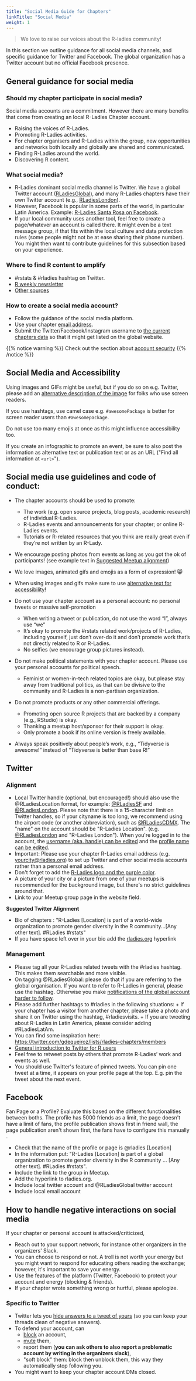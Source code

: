 ```yaml
---
title: "Social Media Guide for Chapters"
linkTitle: "Social Media"
weight: 1
---
```


> We love to raise our voices about the R-ladies community!

In this section we outline guidance for all social media channels, and specific guidance for Twitter and Facebook.
The global organization has a Twitter account but no official Facebook presence.

## General guidance for social media

### Should my chapter participate in social media?

Social media accounts are a commitment. However there are many benefits that come from creating an local R-Ladies Chapter account.

- Raising the voices of R-Ladies.
- Promoting R-Ladies activities.
- For chapter organisers and R-Ladies within the group, new opportunities and networks both locally and globally are shared and communicated.
- Finding R-Ladies around the world.
- Discovering R content.

### What social media?

- R-Ladies dominant social media channel is Twitter. We have a global Twitter account ([RLadiesGlobal](https://twitter.com/RLadiesGlobal)), and many R-Ladies chapters have their own Twitter account (e.g., [RLadiesLondon](https://twitter.com/RLadiesLondon)).
- However, Facebook is popular in some parts of the world, in particular Latin America. Example: [R-Ladies Santa Rosa on Facebook](https://www.facebook.com/pg/RLadiesSR).
- If your local community uses another tool, feel free to create a page/whatever an account is called there. It might even be a text message group, if that fits within the local culture and data protection rules (some people might not be at ease sharing their phone number).
  You might then want to contribute guidelines for this subsection based on your experience.

### Where to find R content to amplify

- \#rstats & \#rladies hashtag on Twitter.
- [R weekly newsletter](https://rweekly.org/)
- [Other sources](https://masalmon.eu/2019/01/25/uptodate/)

### How to create a social media account?

- Follow the guidance of the social media platform.
- Use your chapter [email address](/organization/tech/accounts/#e-mail).
- Submit the Twitter/Facebook/Instagram username to [the current chapters data](https://github.com/rladies/rladies.github.io/tree/main/data/chapters) so that it might get listed on the global website.

{{% notice warning %}}
Check out the section about [account security](/organization/tech/security/)
{{% /notice %}}

## Social Media and Accessibility

Using images and GIFs might be useful, but if you do so on e.g. Twitter, please add an [alternative description of the image](https://help.twitter.com/en/using-twitter/picture-descriptions) for folks who use screen readers.

If you use hashtags, use camel case e.g. `#awesomePackage` is better for screen reader users than `#awesomepackage`.

Do not use too many emojis at once as this might influence accessibility too.

If you create an infographic to promote an event, be sure to also post the information as alternative text or publication text or as an URL ("Find all information at `<url>`").

## Social media use guidelines and code of conduct:

- The chapter accounts should be used to promote:

  - The work (e.g. open source projects, blog posts, academic research) of individual R-Ladies.
  - R-Ladies events and announcements for your chapter; or online R-Ladies events.
  - Tutorials or R-related resources that you think are really great even if they’re not written by an R-Lady.

- We encourage posting photos from events as long as you got the ok of participants! (see example text in [Suggested Meetup alignment](/organization/tech/accounts/#meetup))
- We love images, animated gifs and emojis as a form of expression! :smile_cat:
- When using images and gifs make sure to use [alternative text for accessibility](https://help.twitter.com/en/using-twitter/picture-descriptions)!

- Do not use your chapter account as a personal account: no personal tweets or massive self-promotion
  - When writing a tweet or publication, do not use the word “I”, always use “we”
  - It’s okay to promote the #rstats related work/projects of R-Ladies, including yourself, just don’t over-do it and don’t promote work that’s not directly related to R or R-Ladies.
  - No selfies (we encourage group pictures instead).
- Do not make political statements with your chapter account. Please use your personal accounts for political speech.
  - Feminist or women-in-tech related topics are okay, but please stay away from traditional politics, as that can be divisive to the community and R-Ladies is a non-partisan organization.
- Do not promote products or any other commercial offerings.
  - Promoting open source R projects that are backed by a company (e.g., RStudio) is okay.
  - Thanking a meetup host/sponsor for their support is okay.
  - Only promote a book if its online version is freely available.
- Always speak positively about people’s work, e.g., “Tidyverse is awesome!” instead of “Tidyverse is better than base R!”

## Twitter

### Alignment

- Local Twitter handle (optional, but encouraged!) should also use the @RLadiesLocation format, for example: [@RLadiesSF](https://twitter.com/RLadiesSF) and [@RLadiesLondon](https://twitter.com/RLadiesSF). Please note that there is a 15-character limit on Twitter handles, so if your cityname is too long, we recommend using the airport code (or another abbreviation), such as [@RLadiesCDMX](https://twitter.com/RLadiesCDMX). The "name" on the account should be "R-Ladies Location". (e.g. [@RLadiesLondon](https://twitter.com/RLadiesLondon) and "R-Ladies London"). When you're logged in to the account, the [username (aka. handle) can be edited](https://twitter.com/settings/screen_name) and the [profile name can be edited](https://twitter.com/settings/profile).
- Important: Please use your chapter R-Ladies email address (e.g. yourcity@rladies.org) to set up Twitter and other social media accounts rather than a personal email address.
- Don't forget to add the [R-Ladies logo and the purple color](/organization/tech/brand/).
- A picture of your city or a picture from one of your meetups is recommended for the background image, but there's no strict guidelines around that.
- Link to your Meetup group page in the website field.

**Suggested Twitter Alignment**

- Bio of chapters : "R-Ladies \[Location\] is part of a world-wide
  organization to promote gender diversity in the R
  community...\[Any other text\]. \#RLadies \#rstats"
- If you have space left over in your bio add the
  [rladies.org](http://rladies.org/) hyperlink

### Management

- Please tag all your R-Ladies related tweets with the #rladies hashtag. This makes them searchable and more visible.
- On tagging \@RLadiesGlobal: please do that if you are referring to the global organisation. If you want to refer to R-Ladies in general, please use the hashtag. Otherwise you make [notifications of the global account harder to follow](/comm/twitter/).
- Please add further hashtags to \#rladies in the following situations: + If your chapter has a visitor from another chapter, please take a photo and share
  it on Twitter using the hashtag, \#rladiesvisits. + If you are tweeting about R-Ladies in Latin America, please consider adding \#RLadiesLatAm.
- You can find some inspiration here: https://twitter.com/gdequeiroz/lists/rladies-chapters/members
- [General introduction to Twitter for R users](https://www.t4rstats.com/)
- Feel free to retweet posts by others that promote R-Ladies’ work and events as well.
- You should use Twitter's feature of pinned tweets. You can pin one tweet at a time, it appears on your profile page at the top. E.g. pin the tweet about the next event.

## Facebook

Fan Page or a Profile?
Evaluate this based on the different functionalities between boths.
The profile has 5000 friends as a limit, the page doesn't have a limit of fans, the profile publication shows first in friend wall, the page publication aren't shown first, the fans have to configure this manually .

- Check that the name of the profile or page is @rladies [Location]
- In the information put: "R-Ladies [Location] is part of a global organization to promote gender diversity in the R community ... [Any other text]. #RLadies #rstats".
- Include the link to the group in Meetup.
- Add the hyperlink to rladies.org.
- Include local twitter account and @RLadiesGlobal twitter account
- Include local email account

## How to handle negative interactions on social media

If your chapter or personal account is attacked/criticized,

- Reach out to your support network, for instance other organizers in the organizers' Slack.
- You can choose to respond or not. A troll is not worth your energy but you might want to respond for educating others reading the exchange; however, it's important to save your energy.
- Use the features of the platform (Twitter, Facebook) to protect your account and energy (blocking & friends).
- If your chapter wrote something wrong or hurtful, please apologize.

### Specific to Twitter

- Twitter lets you [hide answers to a tweet of yours](https://help.twitter.com/en/using-twitter/mentions-and-replies) (so you can keep your threads clean of negative answers).
- To defend your account, can
  - [block](https://help.twitter.com/en/using-twitter/blocking-and-unblocking-accounts) an account,
  - [mute](https://help.twitter.com/en/using-twitter/twitter-mute) them,
  - report them (**you can ask others to also report a problematic account by writing in the organizers slack**),
  - "soft block" them: block then unblock them, this way they automatically stop following you.
- You might want to keep your chapter account DMs closed.
